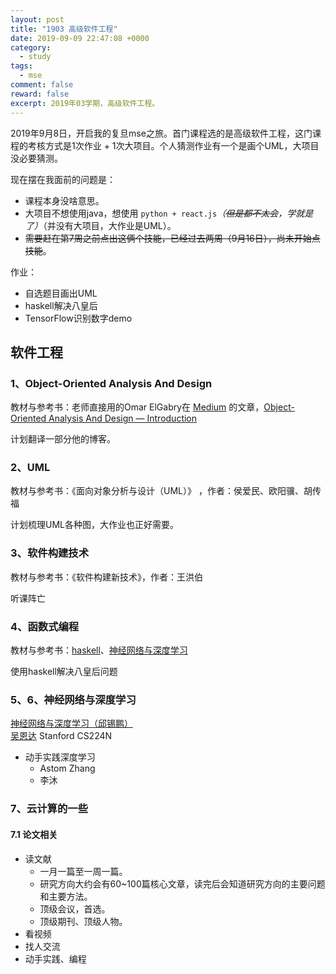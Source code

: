 ```yaml
---
layout: post
title: "1903 高级软件工程"
date: 2019-09-09 22:47:08 +0000
category:
  - study
tags:
  - mse
comment: false
reward: false
excerpt: 2019年03学期，高级软件工程。
---
```


2019年9月8日，开启我的复旦mse之旅。首门课程选的是高级软件工程，这门课程的考核方式是1次作业 + 1次大项目。个人猜测作业有一个是画个UML，大项目没必要猜测。

现在摆在我面前的问题是：

- 课程本身没啥意思。
- 大项目不想使用java，想使用 `python + react.js`*（~~但是都不太会~~，学就是了）*（并没有大项目，大作业是UML）。
- ~~需要赶在第7周之前点出这俩个技能，已经过去两周（9月16日），尚未开始点技能~~。

作业：

- 自选题目画出UML
- haskell解决八皇后
- TensorFlow识别数字demo

## 软件工程

### 1、Object-Oriented Analysis And Design

教材与参考书：老师直接用的Omar ElGabry在 [Medium](https://medium.com/) 的文章，[Object-Oriented Analysis And Design — Introduction](https://medium.com/omarelgabrys-blog/object-oriented-analysis-and-design-introduction-part-1-a93b0ca69d36)

计划翻译一部分他的博客。

### 2、UML

教材与参考书：《面向对象分析与设计（UML）》 ，作者：侯爱民、欧阳骥、胡传福

计划梳理UML各种图，大作业也正好需要。

### 3、软件构建技术

教材与参考书：《软件构建新技术》，作者：王洪伯

听课阵亡

### 4、函数式编程

教材与参考书：[haskell](https://learnxinyminutes.com/docs/haskell/)、[神经网络与深度学习](https://nndl.github.io/nndl-book.pdf)

使用haskell解决八皇后问题

### 5、6、神经网络与深度学习

[神经网络与深度学习（邱锡鹏）](https://nndl.github.io/nndl-book.pdf)  
[吴恩达](https://www.deeplearning.ai)
Stanford CS224N

- 动手实践深度学习
  - Astom Zhang
  - 李沐

### 7、云计算的一些

#### 7.1 论文相关

- 读文献
  - 一月一篇至一周一篇。
  - 研究方向大约会有60~100篇核心文章，读完后会知道研究方向的主要问题和主要方法。
  - 顶级会议，首选。
  - 顶级期刊、顶级人物。
- 看视频
- 找人交流
- 动手实践、编程
